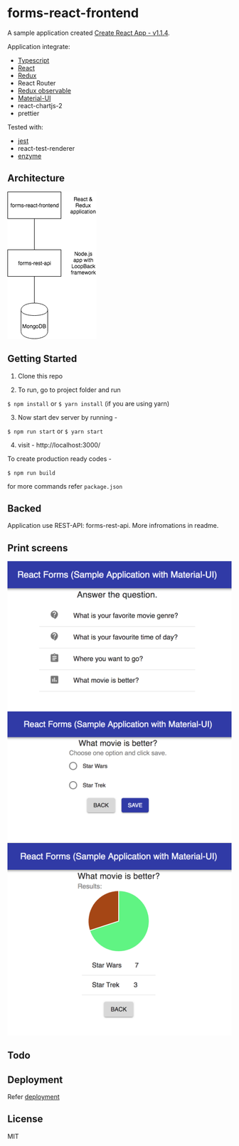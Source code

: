# forms-react-frontend

A sample application created [Create React App - v1.1.4](https://github.com/facebookincubator/create-react-app).

Application integrate:

* [Typescript](https://www.typescriptlang.org/)
* [React](https://reactjs.org/)
* [Redux](https://redux.js.org/)
* React Router
* [Redux observable](https://redux-observable.js.org/)
* [Material-UI](https://material-ui.com/)
* react-chartjs-2
* prettier

Tested with:

* [jest](https://jestjs.io/)
* react-test-renderer
* [enzyme](https://airbnb.io/enzyme/)

## Architecture

![Forms applications architecture](https://github.com/mf256/forms-rest-api/blob/master/doc/forms-architecture.png)

## Getting Started

1. Clone this repo

2. To run, go to project folder and run

`$ npm install`
or
`$ yarn install` (if you are using yarn)

3. Now start dev server by running -

`$ npm run start`
or
`$ yarn start`

4. visit - http://localhost:3000/

To create production ready codes -

`$ npm run build`

for more commands refer `package.json`


## Backed

Application use REST-API: forms-rest-api. More infromations in readme. 

## Print screens

![Screen 1](/doc/screen1.png)
![Screen 2](/doc/screen2.png)
![Screen 3](/doc/screen3.png)


## Todo


## Deployment

Refer [deployment](https://github.com/facebook/create-react-app/blob/master/packages/react-scripts/template/README.md#deployment)

## License

MIT

